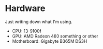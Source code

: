 # Hardware

Just writing down what I'm using.

- CPU: 13-9100f
- GPU: AMD Radeon 480 something or other
- Motherboard: Gigabyte B365M DS3H
